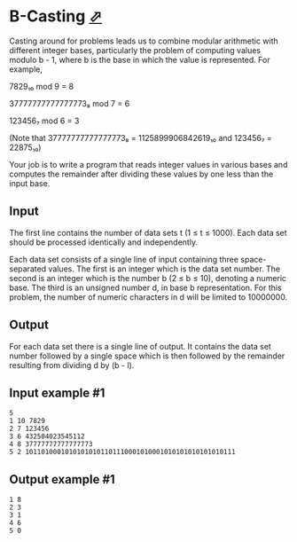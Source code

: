 # B-Casting [⬀](https://www.e-olymp.com/en/problems/5124)
Casting around for problems leads us to combine modular arithmetic with different integer bases, particularly the problem of computing values modulo b - 1, where b is the base in which the value is represented. For example,

7829₁₀ mod 9 = 8

37777777777777773₈ mod 7 = 6

123456₇ mod 6 = 3

(Note that 37777777777777773₈ = 1125899906842619₁₀ and 123456₇ = 22875₁₀)

Your job is to write a program that reads integer values in various bases and computes the remainder after dividing these values by one less than the input base.

## Input
The first line contains the number of data sets t (1 ≤ t ≤ 1000). Each data set should be processed identically and independently.

Each data set consists of a single line of input containing three space-separated values. The first is an integer which is the data set number. The second is an integer which is the number b (2 ≤ b ≤ 10), denoting a numeric base. The third is an unsigned number d, in base b representation. For this problem, the number of numeric characters in d will be limited to 10000000.

## Output
For each data set there is a single line of output. It contains the data set number followed by a single space which is then followed by the remainder resulting from dividing d by (b - l).

## Input example #1
```
5
1 10 7829
2 7 123456
3 6 432504023545112
4 8 37777777777777773
5 2 10110100010101010101101110001010001010101010101010111
```

## Output example #1
```
1 8
2 3
3 1
4 6
5 0
```

